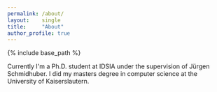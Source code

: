 ```yaml
---
permalink: /about/
layout:    single
title:     "About"
author_profile: true
---
```


{% include base_path %}

Currently I'm a Ph.D. student at IDSIA under the supervision of Jürgen Schmidhuber. I did my masters degree in computer science at the University of Kaiserslautern. 